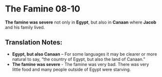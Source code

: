 The Famine 08-10
==================


**The famine was severe** not only in **Egypt**, but also in **Canaan**
where **Jacob** and his family lived.

Translation Notes:
------------------

-   **Egypt, but also Canaan** – For some languages it may be clearer or
    more natural to say, “the country of Egypt, but also the land
    of Canaan.”
-   **The famine was severe** - The famine was very bad. There was very
    little food and many people outside of Egypt were starving.

